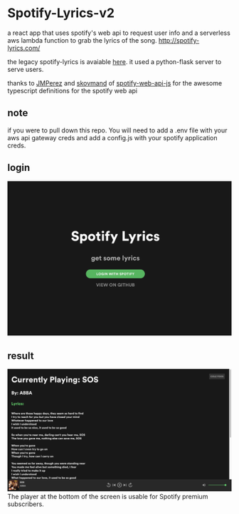 # Spotify-Lyrics-v2
a react app that uses spotify's web api to request user info and a serverless aws lambda function to grab the lyrics of the song.
http://spotify-lyrics.com/

the legacy spotify-lyrics is avaiable [here](https://github.com/foosiee/Spotify-Lyrics). it used a python-flask server to serve users.

thanks to [JMPerez](https://github.com/JMPerez) and [skovmand](https://github.com/skovmand) of [spotify-web-api-js](https://github.com/JMPerez/spotify-web-api-js) for the awesome typescript definitions for the spotify web api

## note
if you were to pull down this repo. You will need to add a .env file with your aws api gateway creds and add a config.js with your spotify application creds.

## login
<img width="1304" alt="screen shot 2019-02-11 at 7 52 08 pm" src="images/loginPage.png">

## result

<img width="1237" alt="screen shot 2018-12-05 at 5 08 54 pm" src="images/lyricsPage.png">
The player at the bottom of the screen is usable for Spotify premium subscribers.
